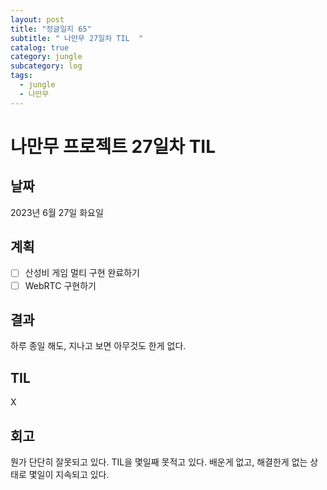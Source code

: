 ```yaml
---
layout: post
title: "정글일지 65"
subtitle: " 나만무 27일차 TIL  "
catalog: true
category: jungle
subcategory: log
tags:
  - jungle
  - 나만무
---
```


# 나만무 프로젝트 27일차 TIL

## 날짜

2023년 6월 27일 화요일

## 계획

- [ ] 산성비 게임 멀티 구현 완료하기
- [ ] WebRTC 구현하기

## 결과

하루 종일 해도, 지나고 보면 아무것도 한게 없다.

## TIL

X

## 회고

뭔가 단단히 잘못되고 있다. TIL을 몇일째 못적고 있다. 배운게 없고, 해결한게 없는 상태로 몇일이 지속되고 있다.
